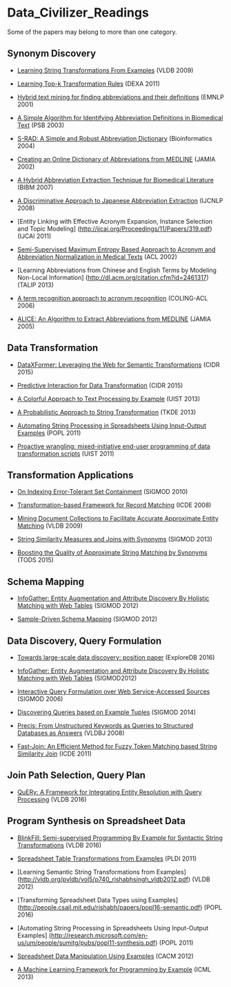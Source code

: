 # Data_Civilizer_Readings
Some of the papers may belong to more than one category.

## <a name='synonym-discovery'> Synonym Discovery

* [Learning String Transformations From Examples](https://www.microsoft.com/en-us/research/wp-content/uploads/2016/02/vldb09-226.pdf) (VLDB 2009)

* [Learning Top-k Transformation Rules](http://www.cse.unsw.edu.au/~weiw/files/DEXA11-TransformationRules-Final.pdf) (DEXA 2011)

* [Hybrid text mining for finding abbreviations and their definitions](http://plata.ar.media.kyoto-u.ac.jp/mori/research/survey/EMNLP/01-126.pdf) (EMNLP 2001)

* [A Simple Algorithm for Identifying Abbreviation Definitions in Biomedical Text](http://biotext.berkeley.edu/papers/psb03.pdf) (PSB 2003)

* [S-RAD: A Simple and Robust Abbreviation Dictionary](http://www.hpl.hp.com/research/idl/papers/srad/s-rad-090502.pdf) (Bioinformatics 2004)

* [Creating an Online Dictionary of Abbreviations from MEDLINE](http://www.inf.fu-berlin.de/lehre/SS05/19517-V/BioFoletc/abbreviationsLinguistik.pdf) (JAMIA 2002)

* [A Hybrid Abbreviation Extraction Technique for Biomedical Literature](http://ieeexplore.ieee.org/stamp/stamp.jsp?arnumber=4413035) (BIBM 2007)

* [A Discriminative Approach to Japanese Abbreviation Extraction](https://pdfs.semanticscholar.org/12c6/d095fae57b360dbcf8b5599b5fbc9809abd1.pdf) (IJCNLP 2008)

* [Entity Linking with Effective Acronym Expansion, Instance Selection and Topic Modeling] (http://ijcai.org/Proceedings/11/Papers/319.pdf) (IJCAI 2011)

* [Semi-Supervised Maximum Entropy Based Approach to Acronym and Abbreviation Normalization in Medical Texts](http://www.aclweb.org/anthology/P02-1021) (ACL 2002)

* [Learning Abbreviations from Chinese and English Terms by Modeling Non-Local Information] (http://dl.acm.org/citation.cfm?id=2461317) (TALIP 2013)

* [A term recognition approach to acronym recognition](http://dl.acm.org/citation.cfm?id=1273156) (COLING-ACL 2006)

* [ALICE: An Algorithm to Extract Abbreviations from MEDLINE](https://pdfs.semanticscholar.org/77c9/65882a268b0f2a99b8574b70d44f3b66933c.pdf) (JAMIA 2005)

## <a name='data-transformation'> Data Transformation

* [DataXFormer: Leveraging the Web for Semantic Transformations](https://cs.uwaterloo.ca/~ilyas/papers/ZiaCIDR2015.pdf) (CIDR 2015)

* [Predictive Interaction for Data Transformation](http://cidrdb.org/cidr2015/Papers/CIDR15_Paper27.pdf) (CIDR 2015)

* [A Colorful Approach to Text Processing by Example](http://dl.acm.org/ft_gateway.cfm?id=2502040) (UIST 2013)

* [A Probabilistic Approach to String Transformation](http://ieeexplore.ieee.org/stamp/stamp.jsp?arnumber=6412665) (TKDE 2013)

* [Automating String Processing in Spreadsheets Using Input-Output Examples](http://msr-waypoint.com/en-us/um/people/sumitg/pubs/popl11-synthesis.pdf) (POPL 2011)

* [Proactive wrangling: mixed-initiative end-user programming of data transformation scripts](http://dl.acm.org/citation.cfm?id=2047205) (UIST 2011)

## <a name='transformation-application'> Transformation Applications
* [On Indexing Error-Tolerant Set Containment](http://dl.acm.org/citation.cfm?id=1807267) (SIGMOD 2010)

* [Transformation-based Framework for Record Matching](https://www.microsoft.com/en-us/research/wp-content/uploads/2016/02/icde08.pdf) (ICDE 2008)

* [Mining Document Collections to Facilitate Accurate Approximate Entity Matching](http://www.vldb.org/pvldb/2/vldb09-315.pdf) (VLDB 2009)

* [String Similarity Measures and Joins with Synonyms](https://www.cs.helsinki.fi/u/jilu/paper/approximate01.pdf) (SIGMOD 2013)

* [Boosting the Quality of Approximate String Matching by Synonyms](http://dl.acm.org/citation.cfm?id=2818177) (TODS 2015)

## <a name='schema-matching'> Schema Mapping
* [InfoGather: Entity Augmentation and Attribute Discovery By Holistic Matching with Web Tables](https://www.microsoft.com/en-us/research/wp-content/uploads/2016/02/modf256-yakout.pdf) (SIGMOD 2012)

* [Sample-Driven Schema Mapping](http://web.eecs.umich.edu/~michjc/papers/qian_sigmod12.pdf) (SIGMOD 2012)

## <a name='data-discovery'> Data Discovery, Query Formulation
* [Towards large-scale data discovery: position paper](http://dl.acm.org/citation.cfm?id=2948675) (ExploreDB 2016)

* [InfoGather: Entity Augmentation and Attribute Discovery By Holistic Matching with Web Tables](https://www.microsoft.com/en-us/research/wp-content/uploads/2016/02/modf256-yakout.pdf) (SIGMOD2012)

* [Interactive Query Formulation over Web Service-Accessed Sources](http://www.cse.buffalo.edu/~mpetropo/pubs/clide.pdf) (SIGMOD 2006)

* [Discovering Queries based on Example Tuples](https://www.microsoft.com/en-us/research/wp-content/uploads/2016/02/sigmod14discover.pdf) (SIGMOD 2014)

* [Precis: From Unstructured Keywords as Queries to Structured Databases as Answers](http://www.cse.buffalo.edu/~mpetropo/CSE736-SP10/pubs/2008_vldbj.pdf) (VLDBJ 2008)

* [Fast-Join: An Efficient Method for Fuzzy Token Matching based String Similarity Join](http://dbgroup.cs.tsinghua.edu.cn/ligl/papers/icde2011-fastjoin.pdf) (ICDE 2011)

## <a name='query-plan'> Join Path Selection, Query Plan

* [QuERy: A Framework for Integrating Entity Resolution with Query Processing](http://www.vldb.org/pvldb/vol9/p120-altwaijry.pdf) (VLDB 2016)


## <a name='program-synthesis'> Program Synthesis on Spreadsheet Data

* [BlinkFill: Semi-supervised Programming By Example for Syntactic String Transformations](http://www.vldb.org/pvldb/vol9/p816-singh.pdf) (VLDB 2016)

* [Spreadsheet Table Transformations from Examples](http://research.microsoft.com/en-us/um/people/sumitg/pubs/pldi11-table-synthesis.pdf) (PLDI 2011)

* [Learning Semantic String Transformations from Examples] (http://vldb.org/pvldb/vol5/p740_rishabhsingh_vldb2012.pdf) (VLDB 2012)

* [Transforming Spreadsheet Data Types using Examples] (http://people.csail.mit.edu/rishabh/papers/popl16-semantic.pdf) (POPL 2016)

* [Automating String Processing in Spreadsheets Using Input-Output Examples] (http://research.microsoft.com/en-us/um/people/sumitg/pubs/popl11-synthesis.pdf) (POPL 2011)

* [Spreadsheet Data Manipulation Using Examples](http://research.microsoft.com/en-us/um/people/sumitg/pubs/cacm12-synthesis.pdf) (CACM 2012)

* [A Machine Learning Framework for Programming by Example](http://research.microsoft.com/en-us/um/people/sumitg/pubs/icml13.pdf) (ICML 2013)


